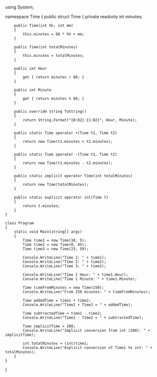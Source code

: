 using System;

namespace Time
{
    public struct Time
    {
        private readonly int minutes;

        public Time(int hh, int mm)
        {
            this.minutes = 60 * hh + mm;
        }

        public Time(int totalMinutes)
        {
            this.minutes = totalMinutes;
        }

        public int Hour
        {
            get { return minutes / 60; }
        }

        public int Minute
        {
            get { return minutes % 60; }
        }

        public override string ToString()
        {
            return String.Format("{0:D2}:{1:D2}", Hour, Minute);
        }

        public static Time operator +(Time t1, Time t2)
        {
            return new Time(t1.minutes + t2.minutes);
        }

        public static Time operator -(Time t1, Time t2)
        {
            return new Time(t1.minutes - t2.minutes);
        }

        public static implicit operator Time(int totalMinutes)
        {
            return new Time(totalMinutes);
        }

        public static explicit operator int(Time t)
        {
            return t.minutes;
        }
    }

    class Program
    {
        static void Main(string[] args)
        {
            Time time1 = new Time(10, 5);
            Time time2 = new Time(0, 45);
            Time time3 = new Time(23, 59);

            Console.WriteLine("Time 1: " + time1);
            Console.WriteLine("Time 2: " + time2);
            Console.WriteLine("Time 3: " + time3);

            Console.WriteLine("Time 1 Hour: " + time1.Hour);
            Console.WriteLine("Time 1 Minute: " + time1.Minute);

            Time timeFromMinutes = new Time(150);
            Console.WriteLine("From 150 minutes: " + timeFromMinutes);

            Time addedTime = time1 + time2;
            Console.WriteLine("Time1 + Time2 = " + addedTime);

            Time subtractedTime = time1 - time2;
            Console.WriteLine("Time1 - Time2 = " + subtractedTime);

            Time implicitTime = 200;
            Console.WriteLine("Implicit conversion from int (200): " + implicitTime);

            int totalMinutes = (int)time1;
            Console.WriteLine("Explicit conversion of Time1 to int: " + totalMinutes);
        }
    }
}
